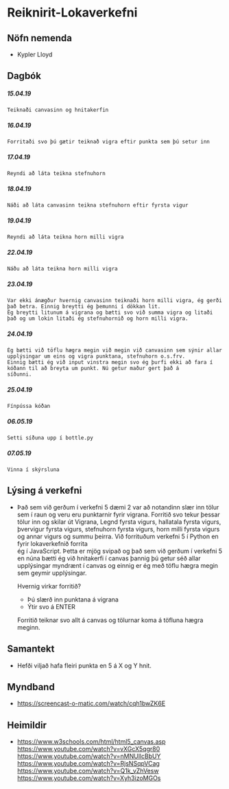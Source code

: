 # Reiknirit-Lokaverkefni

## Nöfn nemenda
- Kypler Lloyd

## Dagbók
   ##### 15.04.19 
    Teiknaði canvasinn og hnitakerfin
   ##### 16.04.19
    Forritaði svo þú gætir teiknað vigra eftir punkta sem þú setur inn
   ##### 17.04.19
    Reyndi að láta teikna stefnuhorn 
   ##### 18.04.19
    Náði að láta canvasinn teikna stefnuhorn eftir fyrsta vigur
   ##### 19.04.19
    Reyndi að láta teikna horn milli vigra
   ##### 22.04.19
    Náðu að láta teikna horn milli vigra
   ##### 23.04.19
    Var ekki ánægður hvernig canvasinn teiknaði horn milli vigra, ég gerði það betra. Einnig breytti ég þemunni í dökkan lit.
    Ég breytti litunum á vigrana og bætti svo við summa vigra og litaði það og um lokin litaði ég stefnuhornið og horn milli vigra. 
   ##### 24.04.19
    Ég bætti við töflu hægra megin við megin við canvasinn sem sýnir allar upplýsingar um eins og vigra punktana, stefnuhorn o.s.frv.
    Einnig bætti ég við input vinstra megin svo ég þurfi ekki að fara í kóðann til að breyta um punkt. Nú getur maður gert það á   
    síðunni.
   ##### 25.04.19
    Fínpússa kóðan 
   ##### 06.05.19
    Setti síðuna upp í bottle.py
   ##### 07.05.19
    Vinna í skýrsluna
    
## Lýsing á verkefni
- Það sem við gerðum í verkefni 5 dæmi 2 var að notandinn slær inn tölur sem í raun og veru eru punktarnir fyrir vigrana. Forritið svo 
  tekur þessar tölur inn og skilar út Vigrana, Legnd fyrsta vigurs, hallatala fyrsta vigurs, þvervigur fyrsta vigurs, stefnuhorn fyrsta 
  vigurs, horn milli fyrsta vigurs og annar vigurs og summu þeirra. Við forrituðum verkefni 5 í Python en fyrir lokaverkefnið forrita  
  ég í JavaScript. 
  Þetta er mjög svipað og það sem við gerðum í verkefni 5 en núna bætti ég við hnitakerfi í canvas þannig þú getur séð allar upplýsingar 
  myndrænt í canvas og einnig er ég með töflu hægra megin sem geymir upplýsingar. 
  
  Hvernig virkar forritið?
   - Þú slærð inn punktana á vigrana
   - Ýtir svo á ENTER
  
  Forritið teiknar svo allt á canvas og tölurnar koma á töfluna hægra meginn.

## Samantekt
- Hefði viljað hafa fleiri punkta en 5 á X og Y hnit.


## Myndband
- https://screencast-o-matic.com/watch/cqh1bwZK6E


## Heimildir
- https://www.w3schools.com/html/html5_canvas.asp     
  https://www.youtube.com/watch?v=vXGcX5qgr80    
  https://www.youtube.com/watch?v=nMNUllcBbUY   
  https://www.youtube.com/watch?v=RjsNSqpVCag   
  https://www.youtube.com/watch?v=Q1k_vZhVesw   
  https://www.youtube.com/watch?v=Xyh3izoMGOs     
